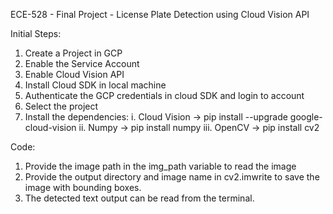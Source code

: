 ECE-528 - Final Project - License Plate Detection using Cloud Vision API

Initial Steps:
1. Create a Project in GCP
2. Enable the Service Account
3. Enable Cloud Vision API
4. Install Cloud SDK in local machine
5. Authenticate the GCP credentials in cloud SDK and login to account
7. Select the project
6. Install the dependencies:
   i. Cloud Vision -> pip install --upgrade google-cloud-vision
   ii. Numpy -> pip install numpy
   iii. OpenCV -> pip install cv2

Code:
1. Provide the image path in the img_path variable to read the image
2. Provide the output directory and image name in cv2.imwrite to save the image with bounding boxes.
3. The detected text output can be read from the terminal.